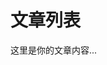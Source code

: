 <!-- index.md -->
<script setup>
import { useData } from 'vitepress'

const { site } = useData()
</script>

<HeroHeader 
  title="我的博客"
  description="分享技术与生活"
  backgroundImage="/hero-bg.png"
/>

# 文章列表

这里是你的文章内容...
